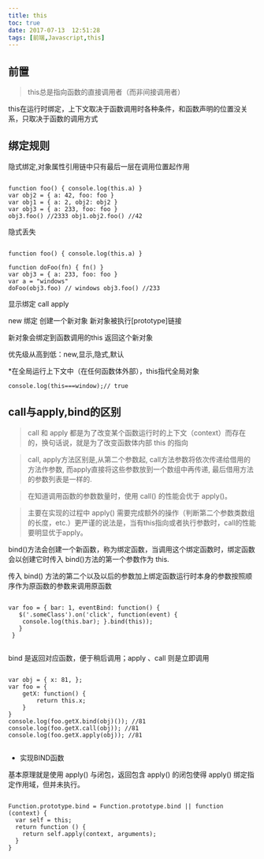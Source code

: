```yaml
---
title: this
toc: true
date: 2017-07-13  12:51:28
tags: [前端,Javascript,this]
---
```



## 前置

>this总是指向函数的直接调用者（而非间接调用者）

this在运行时绑定，上下文取决于函数调用时各种条件，和函数声明的位置没关系，只取决于函数的调用方式


## 绑定规则

隐式绑定,对象属性引用链中只有最后一层在调用位置起作用

```

function foo() { console.log(this.a) }
var obj2 = { a: 42, foo: foo }
var obj1 = { a: 2, obj2: obj2 }
var obj3 = { a: 233, foo: foo }
obj3.foo() //2333 obj1.obj2.foo() //42

```

隐式丢失

```

function foo() { console.log(this.a) }

function doFoo(fn) { fn() }
var obj3 = { a: 233, foo: foo }
var a = "windows"
doFoo(obj3.foo) // windows obj3.foo() //233

```

显示绑定 call apply

new 绑定
创建一个新对象
新对象被执行[prototype]链接

新对象会绑定到函数调用的this
返回这个新对象

优先级从高到低：new,显示,隐式,默认


*在全局运行上下文中（在任何函数体外部），this指代全局对象

` console.log(this===window);// true
`



## call与apply,bind的区别


>call 和 apply 都是为了改变某个函数运行时的上下文（context）而存在的，换句话说，就是为了改变函数体内部 this 的指向

>call, apply方法区别是,从第二个参数起, call方法参数将依次传递给借用的方法作参数, 而apply直接将这些参数放到一个数组中再传递, 最后借用方法的参数列表是一样的.

>在知道调用函数的参数数量时，使用 call() 的性能会优于 apply()。

>主要在实现的过程中 apply() 需要完成额外的操作（判断第二个参数类数组的长度，etc.）更严谨的说法是，当有this指向或者执行参数时，call的性能要明显优于apply。


 bind()方法会创建一个新函数，称为绑定函数，当调用这个绑定函数时，绑定函数会以创建它时传入 bind()方法的第一个参数作为 this.

传入 bind() 方法的第二个以及以后的参数加上绑定函数运行时本身的参数按照顺序作为原函数的参数来调用原函数


```

var foo = { bar: 1, eventBind: function() {
   $('.someClass').on('click', function(event) { 
    console.log(this.bar); }.bind(this));
   }
 }


```

bind 是返回对应函数，便于稍后调用；apply 、call 则是立即调用



```

var obj = { x: 81, };
var foo = {
    getX: function() {
        return this.x;
    }
}
console.log(foo.getX.bind(obj)()); //81
console.log(foo.getX.call(obj)); //81 
console.log(foo.getX.apply(obj)); //81


```

* 实现BIND函数

基本原理就是使用 apply() 与闭包，返回包含 apply() 的闭包使得 apply() 绑定指定作用域，但并未执行。


```

Function.prototype.bind = Function.prototype.bind || function (context) {
  var self = this;
  return function () {
    return self.apply(context, arguments);
  }
}


```


